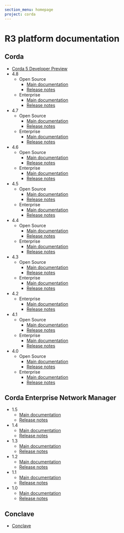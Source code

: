 ```yaml
---
section_menu: homepage
project: corda
---
```


# R3 platform documentation

## Corda

* [Corda 5 Developer Preview](en/platform/corda/5.0-dev-preview-1.html)
* 4.8
  * Open Source
    * [Main documentation](en/platform/corda/4.8/open-source.html)
    * [Release notes](en/platform/corda/4.8/open-source/release-notes.html)
  * Enterprise
    * [Main documentation](en/en/platform/corda/4.8/enterprise.html)
    * [Release notes](en/platform/corda/4.8/enterprise/release-notes-enterprise.html)
* 4.7
  * Open Source
    * [Main documentation](en/platform/corda/4.7/open-source.html)
    * [Release notes](en/platform/corda/4.7/open-source/release-notes.html)
  * Enterprise
    * [Main documentation](en/platform/corda/4.7/enterprise.html)
    * [Release notes](en/platform/corda/4.7/enterprise/release-notes-enterprise.html)
* 4.6
  * Open Source
    * [Main documentation](en/platform/corda/4.6/open-source.html)
    * [Release notes](en/platform/corda/4.6/open-source/release-notes.html)
  * Enterprise
    * [Main documentation](en/platform/corda/4.6/enterprise.html)
    * [Release notes](en/platform/corda/4.6/enterprise/release-notes-enterprise.html)
* 4.5
  * Open Source
    * [Main documentation](en/platform/corda/4.5/open-source.html)
    * [Release notes](en/platform/corda/4.5/open-source/release-notes.html)
  * Enterprise
    * [Main documentation](en/platform/corda/4.5/enterprise.html)
    * [Release notes](en/platform/corda/4.5/enterprise/release-notes-enterprise.html)
* 4.4
  * Open Source
    * [Main documentation](en/platform/corda/4.4/open-source.html)
    * [Release notes](en/platform/corda/4.4/open-source/release-notes.html)
  * Enterprise
    * [Main documentation](en/platform/corda/4.4/enterprise.html)
    * [Release notes](en/platform/corda/4.4/enterprise/release-notes-enterprise.html)
* 4.3
  * Open Source
    * [Main documentation](en/platform/corda/4.3/open-source.html)
    * [Release notes](en/platform/corda/4.3/open-source/release-notes.html)
  * Enterprise
    * [Main documentation](en/platform/corda/4.3/enterprise.html)
    * [Release notes](en/platform/corda/4.3/enterprise/release-notes-enterprise.html)
* 4.2
  * Enterprise
    * [Main documentation](en/platform/corda/4.2/enterprise.html)
    * [Release notes](en/platform/corda/4.2/enterprise/release-notes-enterprise.html)
* 4.1
  * Open Source
    * [Main documentation](en/platform/corda/4.1/open-source.html)
    * [Release notes](en/platform/corda/4.1/open-source/release-notes.html)
  * Enterprise
    * [Main documentation](en/platform/corda/4.1/enterprise.html)
    * [Release notes](en/platform/corda/4.1/enterprise/release-notes-enterprise.html)
* 4.0
  * Open Source
    * [Main documentation](en/platform/corda/4.0/open-source.html)
    * [Release notes](en/platform/corda/4.0/open-source/release-notes.html)
  * Enterprise
    * [Main documentation](en/platform/corda/4.0/enterprise.html)
    * [Release notes](en/platform/corda/4.0/enterprise/release-notes-enterprise.html)

## Corda Enterprise Network Manager

* 1.5
  * [Main documentation](en/platform/corda/1.5/cenm.html)
  * [Release notes](en/platform/corda/1.5/cenm/release-notes.html)
* 1.4
  * [Main documentation](en/platform/corda/1.4/cenm.html)
  * [Release notes](en/platform/corda/1.4/cenm/release-notes.html)
* 1.3
  * [Main documentation](en/platform/corda/1.3/cenm.html)
  * [Release notes](en/platform/corda/1.3/cenm/release-notes.html)
* 1.2
  * [Main documentation](en/platform/corda/1.2/cenm.html)
  * [Release notes](en/platform/corda/1.2/cenm/release-notes.html)
* 1.1
  * [Main documentation](en/platform/corda/1.1/cenm.html)
  * [Release notes](en/platform/corda/1.1/cenm/release-notes.html)
* 1.0
  * [Main documentation](en/platform/corda/1.0/cenm.html)
  * [Release notes](en/platform/corda/1.0/cenm/release-notes.html)

## Conclave

* [Conclave](en/platform/conclave/conclave-overview.html)
